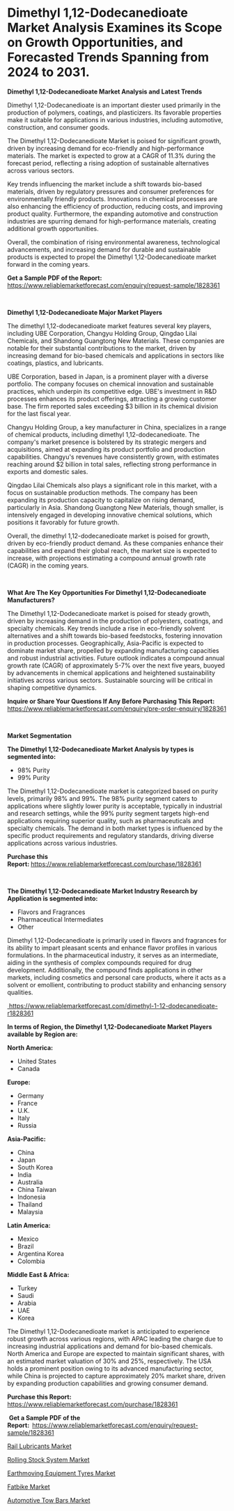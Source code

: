 <p><h1>Dimethyl 1,12-Dodecanedioate Market Analysis Examines its Scope on Growth Opportunities, and Forecasted Trends Spanning from 2024 to 2031.</h1></p><p><strong>Dimethyl 1,12-Dodecanedioate Market Analysis and Latest Trends</strong></p>
<p><p>Dimethyl 1,12-Dodecanedioate is an important diester used primarily in the production of polymers, coatings, and plasticizers. Its favorable properties make it suitable for applications in various industries, including automotive, construction, and consumer goods. </p><p>The Dimethyl 1,12-Dodecanedioate Market is poised for significant growth, driven by increasing demand for eco-friendly and high-performance materials. The market is expected to grow at a CAGR of 11.3% during the forecast period, reflecting a rising adoption of sustainable alternatives across various sectors. </p><p>Key trends influencing the market include a shift towards bio-based materials, driven by regulatory pressures and consumer preferences for environmentally friendly products. Innovations in chemical processes are also enhancing the efficiency of production, reducing costs, and improving product quality. Furthermore, the expanding automotive and construction industries are spurring demand for high-performance materials, creating additional growth opportunities. </p><p>Overall, the combination of rising environmental awareness, technological advancements, and increasing demand for durable and sustainable products is expected to propel the Dimethyl 1,12-Dodecanedioate market forward in the coming years.</p></p>
<p><strong>Get a Sample PDF of the Report:&nbsp;</strong> <a href="https://www.reliablemarketforecast.com/enquiry/request-sample/1828361?utm_campaign=1140&utm_medium=2&utm_source=Github&utm_content=ia&utm_term=15102024&utm_id=dimethyl-112-dodecanedioate">https://www.reliablemarketforecast.com/enquiry/request-sample/1828361</a></p>
<p>&nbsp;</p>
<p><strong>Dimethyl 1,12-Dodecanedioate Major Market Players</strong></p>
<p><p>The dimethyl 1,12-dodecanedioate market features several key players, including UBE Corporation, Changyu Holding Group, Qingdao Lilai Chemicals, and Shandong Guangtong New Materials. These companies are notable for their substantial contributions to the market, driven by increasing demand for bio-based chemicals and applications in sectors like coatings, plastics, and lubricants.</p><p>UBE Corporation, based in Japan, is a prominent player with a diverse portfolio. The company focuses on chemical innovation and sustainable practices, which underpin its competitive edge. UBE's investment in R&D processes enhances its product offerings, attracting a growing customer base. The firm reported sales exceeding $3 billion in its chemical division for the last fiscal year.</p><p>Changyu Holding Group, a key manufacturer in China, specializes in a range of chemical products, including dimethyl 1,12-dodecanedioate. The company's market presence is bolstered by its strategic mergers and acquisitions, aimed at expanding its product portfolio and production capabilities. Changyu's revenues have consistently grown, with estimates reaching around $2 billion in total sales, reflecting strong performance in exports and domestic sales.</p><p>Qingdao Lilai Chemicals also plays a significant role in this market, with a focus on sustainable production methods. The company has been expanding its production capacity to capitalize on rising demand, particularly in Asia. Shandong Guangtong New Materials, though smaller, is intensively engaged in developing innovative chemical solutions, which positions it favorably for future growth.</p><p>Overall, the dimethyl 1,12-dodecanedioate market is poised for growth, driven by eco-friendly product demand. As these companies enhance their capabilities and expand their global reach, the market size is expected to increase, with projections estimating a compound annual growth rate (CAGR) in the coming years.</p></p>
<p>&nbsp;</p>
<p><strong>What Are The Key Opportunities For Dimethyl 1,12-Dodecanedioate Manufacturers?</strong></p>
<p><p>The Dimethyl 1,12-Dodecanedioate market is poised for steady growth, driven by increasing demand in the production of polyesters, coatings, and specialty chemicals. Key trends include a rise in eco-friendly solvent alternatives and a shift towards bio-based feedstocks, fostering innovation in production processes. Geographically, Asia-Pacific is expected to dominate market share, propelled by expanding manufacturing capacities and robust industrial activities. Future outlook indicates a compound annual growth rate (CAGR) of approximately 5-7% over the next five years, buoyed by advancements in chemical applications and heightened sustainability initiatives across various sectors. Sustainable sourcing will be critical in shaping competitive dynamics.</p></p>
<p><strong>Inquire or Share Your Questions If Any Before Purchasing This Report:</strong> <a href="https://www.reliablemarketforecast.com/enquiry/pre-order-enquiry/1828361?utm_campaign=1140&utm_medium=2&utm_source=Github&utm_content=ia&utm_term=15102024&utm_id=dimethyl-112-dodecanedioate">https://www.reliablemarketforecast.com/enquiry/pre-order-enquiry/1828361</a></p>
<p>&nbsp;</p>
<p><strong>Market Segmentation</strong></p>
<p><strong>The Dimethyl 1,12-Dodecanedioate Market Analysis by types is segmented into:</strong></p>
<p><ul><li>98% Purity</li><li>99% Purity</li></ul></p>
<p><p>The Dimethyl 1,12-Dodecanedioate market is categorized based on purity levels, primarily 98% and 99%. The 98% purity segment caters to applications where slightly lower purity is acceptable, typically in industrial and research settings, while the 99% purity segment targets high-end applications requiring superior quality, such as pharmaceuticals and specialty chemicals. The demand in both market types is influenced by the specific product requirements and regulatory standards, driving diverse applications across various industries.</p></p>
<p><strong>Purchase this Report:&nbsp;</strong><a href="https://www.reliablemarketforecast.com/purchase/1828361?utm_campaign=1140&utm_medium=2&utm_source=Github&utm_content=ia&utm_term=15102024&utm_id=dimethyl-112-dodecanedioate">https://www.reliablemarketforecast.com/purchase/1828361</a></p>
<p>&nbsp;</p>
<p><strong>The Dimethyl 1,12-Dodecanedioate Market Industry Research by Application is segmented into:</strong></p>
<p><ul><li>Flavors and Fragrances</li><li>Pharmaceutical Intermediates</li><li>Other</li></ul></p>
<p><p>Dimethyl 1,12-Dodecanedioate is primarily used in flavors and fragrances for its ability to impart pleasant scents and enhance flavor profiles in various formulations. In the pharmaceutical industry, it serves as an intermediate, aiding in the synthesis of complex compounds required for drug development. Additionally, the compound finds applications in other markets, including cosmetics and personal care products, where it acts as a solvent or emollient, contributing to product stability and enhancing sensory qualities.</p></p>
<p><a href="https://www.reliablemarketforecast.com/dimethyl-1-12-dodecanedioate-r1828361?utm_campaign=1140&utm_medium=2&utm_source=Github&utm_content=ia&utm_term=15102024&utm_id=dimethyl-112-dodecanedioate">&nbsp;https://www.reliablemarketforecast.com/dimethyl-1-12-dodecanedioate-r1828361</a></p>
<p><strong>In terms of Region, the Dimethyl 1,12-Dodecanedioate Market Players available by Region are:</strong></p>
<p>
    <p> <strong> North America: </strong>
        <ul>
            <li>United States</li>
            <li>Canada</li>
        </ul>
        </p> 
    <p> <strong> Europe: </strong>
        <ul>
            <li>Germany</li>
            <li>France</li>
            <li>U.K.</li>
            <li>Italy</li>
            <li>Russia</li>
        </ul>
        </p> 
    <p> <strong> Asia-Pacific: </strong>
        <ul>
            <li>China</li>
            <li>Japan</li>
            <li>South Korea</li>
            <li>India</li>
            <li>Australia</li>
            <li>China Taiwan</li>
            <li>Indonesia</li>
            <li>Thailand</li>
            <li>Malaysia</li>
        </ul>
        </p> 
    <p> <strong> Latin America: </strong>
        <ul>
            <li>Mexico</li>
            <li>Brazil</li>
            <li>Argentina Korea</li>
            <li>Colombia</li>
        </ul>
        </p> 
    <p> <strong> Middle East & Africa: </strong>
        <ul>
            <li>Turkey</li>
            <li>Saudi</li>
            <li>Arabia</li>
            <li>UAE</li>
            <li>Korea</li>
        </ul>
    </p>
    </p>
<p><p>The Dimethyl 1,12-Dodecanedioate market is anticipated to experience robust growth across various regions, with APAC leading the charge due to increasing industrial applications and demand for bio-based chemicals. North America and Europe are expected to maintain significant shares, with an estimated market valuation of 30% and 25%, respectively. The USA holds a prominent position owing to its advanced manufacturing sector, while China is projected to capture approximately 20% market share, driven by expanding production capabilities and growing consumer demand.</p></p>
<p><strong>Purchase this Report: </strong><a href="https://www.reliablemarketforecast.com/purchase/1828361?utm_campaign=1140&utm_medium=2&utm_source=Github&utm_content=ia&utm_term=15102024&utm_id=dimethyl-112-dodecanedioate">https://www.reliablemarketforecast.com/purchase/1828361</a></p>
<p>&nbsp;<strong>Get a Sample PDF of the Report:&nbsp;&nbsp;</strong><a href="https://www.reliablemarketforecast.com/enquiry/request-sample/1828361?utm_campaign=1140&utm_medium=2&utm_source=Github&utm_content=ia&utm_term=15102024&utm_id=dimethyl-112-dodecanedioate">https://www.reliablemarketforecast.com/enquiry/request-sample/1828361</a></p>
<p><strong></strong></p>
<p><p><a href="https://github.com/siennagx1ahafter/Market-Research-Report-List-1/blob/main/rail-lubricants-market.md?utm_campaign=1140&utm_medium=2&utm_source=Github&utm_content=ia&utm_term=15102024&utm_id=dimethyl-112-dodecanedioate">Rail Lubricants Market</a></p><p><a href="https://www.linkedin.com/pulse/evolution-rolling-stock-system-market-key-shifts-from-2024-cgn1e?utm_campaign=1140&utm_medium=2&utm_source=Github&utm_content=ia&utm_term=15102024&utm_id=dimethyl-112-dodecanedioate">Rolling Stock System Market</a></p><p><a href="https://www.linkedin.com/pulse/earthmoving-equipment-tyres-market-global-insights-regional-analysis-fdfne?utm_campaign=1140&utm_medium=2&utm_source=Github&utm_content=ia&utm_term=15102024&utm_id=dimethyl-112-dodecanedioate">Earthmoving Equipment Tyres Market</a></p><p><a href="https://github.com/cairotmbrowne3cq/Market-Research-Report-List-1/blob/main/fatbike-market.md?utm_campaign=1140&utm_medium=2&utm_source=Github&utm_content=ia&utm_term=15102024&utm_id=dimethyl-112-dodecanedioate">Fatbike Market</a></p><p><a href="https://www.linkedin.com/pulse/automotive-tow-bars-market-size-segmentation-trends-growth-rbn1e?utm_campaign=1140&utm_medium=2&utm_source=Github&utm_content=ia&utm_term=15102024&utm_id=dimethyl-112-dodecanedioate">Automotive Tow Bars Market</a></p></p>